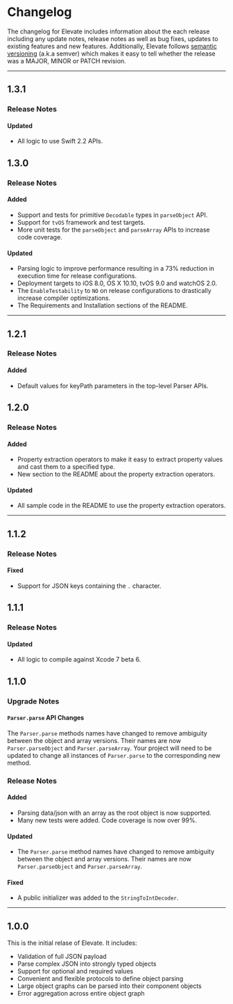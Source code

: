 # Changelog

The changelog for Elevate includes information about the each release including any update notes, release notes as well as bug fixes, updates to existing features and new features. Additionally, Elevate follows [semantic versioning](http://semver.org/) (a.k.a semver) which makes it easy to tell whether the release was a MAJOR, MINOR or PATCH revision.

---

## 1.3.1

### Release Notes

#### Updated

* All logic to use Swift 2.2 APIs.

## 1.3.0

### Release Notes

#### Added

* Support and tests for primitive `Decodable` types in `parseObject` API.
* Support for `tvOS` framework and test targets.
* More unit tests for the `parseObject` and `parseArray` APIs to increase code coverage.

#### Updated

* Parsing logic to improve performance resulting in a 73% reduction in execution time for release configurations.
* Deployment targets to iOS 8.0, OS X 10.10, tvOS 9.0 and watchOS 2.0.
* The `EnableTestability` to `NO` on release configurations to drastically increase compiler optimizations.
* The Requirements and Installation sections of the README.

---

## 1.2.1

### Release Notes

#### Added

* Default values for keyPath parameters in the top-level Parser APIs.

## 1.2.0

### Release Notes

#### Added

* Property extraction operators to make it easy to extract property values and cast them to a specified type.
* New section to the README about the property extraction operators.

#### Updated

* All sample code in the README to use the property extraction operators.

---

## 1.1.2

### Release Notes

#### Fixed

* Support for JSON keys containing the `.` character.

## 1.1.1

### Release Notes

#### Updated

* All logic to compile against Xcode 7 beta 6.

## 1.1.0

### Upgrade Notes

#### `Parser.parse` API Changes

The `Parser.parse` methods names have changed to remove ambiguity between the object and array versions. Their names are now `Parser.parseObject` and `Parser.parseArray`. Your project will need to be updated to change all instances of `Parser.parse` to the corresponding new method.

### Release Notes

#### Added

* Parsing data/json with an array as the root object is now supported.
* Many new tests were added. Code coverage is now over 99%.

#### Updated

* The `Parser.parse` method names have changed to remove ambiguity between the object and array versions. Their names are now `Parser.parseObject` and `Parser.parseArray`.

#### Fixed

* A public initializer was added to the `StringToIntDecoder`.

---

## 1.0.0

This is the initial relase of Elevate. It includes:

- Validation of full JSON payload
- Parse complex JSON into strongly typed objects
- Support for optional and required values
- Convenient and flexible protocols to define object parsing
- Large object graphs can be parsed into their component objects
- Error aggregation across entire object graph
